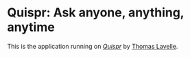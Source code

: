 # Quispr: Ask anyone, anything, anytime

This is the application running on [*Quispr*](http://quispr.com/)
by [Thomas Lavelle]().